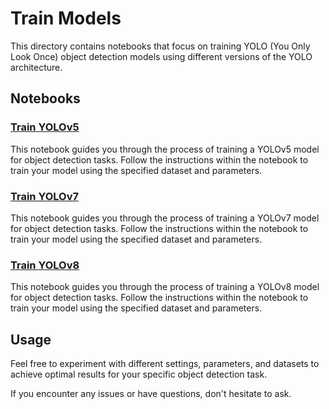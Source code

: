 # Train Models

This directory contains notebooks that focus on training YOLO (You Only Look Once) object detection models using different versions of the YOLO architecture.

## Notebooks

### [Train YOLOv5](yolov5/train_yolov5.ipynb)

This notebook guides you through the process of training a YOLOv5 model for object detection tasks. Follow the instructions within the notebook to train your model using the specified dataset and parameters.

### [Train YOLOv7](yolov7/train_yolov7.ipynb)

This notebook guides you through the process of training a YOLOv7 model for object detection tasks. Follow the instructions within the notebook to train your model using the specified dataset and parameters.

### [Train YOLOv8](yolov8/train_yolov8.ipynb)

This notebook guides you through the process of training a YOLOv8 model for object detection tasks. Follow the instructions within the notebook to train your model using the specified dataset and parameters.

## Usage

Feel free to experiment with different settings, parameters, and datasets to achieve optimal results for your specific object detection task.

If you encounter any issues or have questions, don't hesitate to ask.
